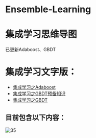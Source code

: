 # Ensemble-Learning
# 集成学习思维导图
已更新Adaboost、GBDT
# 集成学习文字版：
- [集成学习之Adaboost](https://blog.csdn.net/joejoeqian/article/details/129764067)
- [集成学习之GBDT预备知识](https://blog.csdn.net/joejoeqian/article/details/129974453)
- [集成学习之GBDT](https://blog.csdn.net/joejoeqian/article/details/129960333)
## 目前包含以下内容：
![35](https://user-images.githubusercontent.com/10993415/229694568-461e56c0-760b-4beb-97b2-594e32b905ee.png)


